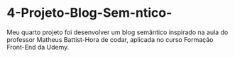 # 4-Projeto-Blog-Sem-ntico-
Meu quarto projeto foi desenvolver um blog semântico inspirado na aula do professor Matheus Battist-Hora de codar, aplicada no curso Formação Front-End da Udemy.
